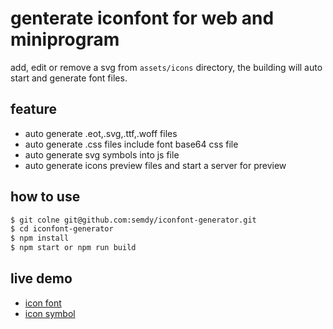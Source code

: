 # genterate iconfont for web and miniprogram

add, edit or remove a svg from `assets/icons` directory, the building will auto start and generate font files.

## feature
- auto generate .eot,.svg,.ttf,.woff files
- auto generate .css files include font base64 css file
- auto generate svg symbols into js file
- auto generate icons preview files and start a server for preview

## how to use
```bash
$ git colne git@github.com:semdy/iconfont-generator.git
$ cd iconfont-generator
$ npm install
$ npm start or npm run build
```

## live demo
- [icon font](https://semdy.github.io/iconfont-generator/dist/preview_fontclass.html)
- [icon symbol](https://semdy.github.io/iconfont-generator/dist/preview_symbol.html)